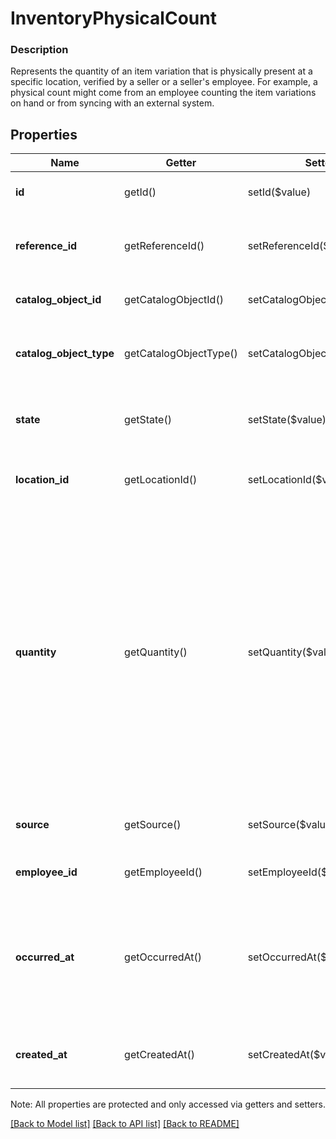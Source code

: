 # InventoryPhysicalCount

### Description

Represents the quantity of an item variation that is physically present at a specific location, verified by a seller or a seller's employee. For example, a physical count might come from an employee counting the item variations on hand or from syncing with an external system.

## Properties
Name | Getter | Setter | Type | Description | Notes
------------ | ------------- | ------------- | ------------- | ------------- | -------------
**id** | getId() | setId($value) | **string** | A unique ID generated by Square for the &#x60;InventoryPhysicalCount&#x60;. | [optional] 
**reference_id** | getReferenceId() | setReferenceId($value) | **string** | An optional ID provided by the application to tie the &#x60;InventoryPhysicalCount&#x60; to an external system. | [optional] 
**catalog_object_id** | getCatalogObjectId() | setCatalogObjectId($value) | **string** | The Square generated ID of the &#x60;CatalogObject&#x60; being tracked. | [optional] 
**catalog_object_type** | getCatalogObjectType() | setCatalogObjectType($value) | **string** | The &#x60;CatalogObjectType&#x60; of the &#x60;CatalogObject&#x60; being tracked. Tracking is only supported for the &#x60;ITEM_VARIATION&#x60; type. | [optional] 
**state** | getState() | setState($value) | **string** | The current &#x60;InventoryState&#x60; for the related quantity of items. See [InventoryState](#type-inventorystate) for possible values | [optional] 
**location_id** | getLocationId() | setLocationId($value) | **string** | The Square ID of the &#x60;Location&#x60; where the related quantity of items are being tracked. | [optional] 
**quantity** | getQuantity() | setQuantity($value) | **string** | The number of items affected by the physical count as a decimal string. Can support up to 5 digits after the decimal point.  _Important_: The Point of Sale app and Dashboard do not currently support decimal quantities. If a Point of Sale app or Dashboard attempts to read a decimal quantity on inventory counts or adjustments, the quantity will be rounded down to the nearest integer. For example, &#x60;2.5&#x60; will become &#x60;2&#x60;, and &#x60;-2.5&#x60; will become &#x60;-3&#x60;. Read [Decimal Quantities (BETA)](https://developer.squareup.com/docs/inventory-api/what-it-does#decimal-quantities-beta) for more information. | [optional] [beta]
**source** | getSource() | setSource($value) | [**\SquareConnect\Model\SourceApplication**](SourceApplication.md) | Read-only information about the application that submitted the physical count. | [optional] 
**employee_id** | getEmployeeId() | setEmployeeId($value) | **string** | The Square ID of the &#x60;Employee&#x60; responsible for the physical count. | [optional] 
**occurred_at** | getOccurredAt() | setOccurredAt($value) | **string** | A client-generated timestamp in RFC 3339 format that indicates when the physical count took place. For write actions, the &#x60;occurred_at&#x60; timestamp cannot be older than 24 hours or in the future relative to the time of the request. | [optional] 
**created_at** | getCreatedAt() | setCreatedAt($value) | **string** | A read-only timestamp in RFC 3339 format that indicates when Square received the physical count. | [optional] 

Note: All properties are protected and only accessed via getters and setters.

[[Back to Model list]](../../README.md#documentation-for-models) [[Back to API list]](../../README.md#documentation-for-api-endpoints) [[Back to README]](../../README.md)

